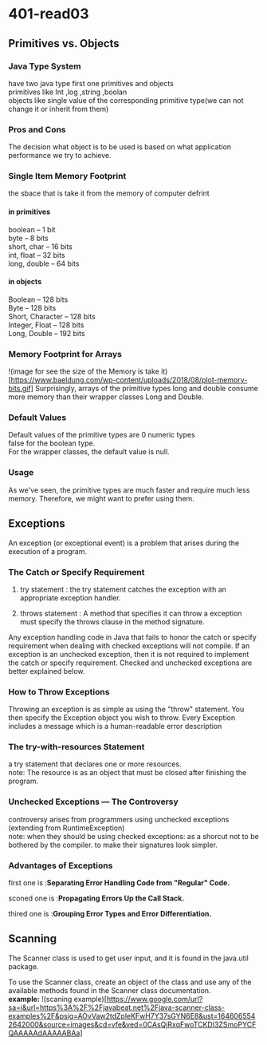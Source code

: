 # **401-read03**
## Primitives vs. Objects
### Java Type System
have two java type first one primitives and objects<br />
primitives like Int ,log ,string ,boolan <br />
objects like single value of the corresponding primitive type(we can not change it or inherit from them)<br />
###  Pros and Cons
The decision what object is to be used is based on what application performance we try to achieve.<br />
###  Single Item Memory Footprint
the sbace that is take it from the memory of computer defrint<br />
#### in primitives
boolean – 1 bit<br />
byte – 8 bits<br />
short, char – 16 bits<br />
int, float – 32 bits<br />
long, double – 64 bits<br />
#### in objects
Boolean – 128 bits<br />
Byte – 128 bits<br />
Short, Character – 128 bits<br />
Integer, Float – 128 bits<br />
Long, Double – 192 bits<br />
###  Memory Footprint for Arrays
!(image for see the size of the Memory is take it)[https://www.baeldung.com/wp-content/uploads/2018/08/plot-memory-bits.gif]
Surprisingly, arrays of the primitive types long and double consume more memory than their wrapper classes Long and Double.<br />
### Default Values
Default values of the primitive types are 0 numeric types<br />
false for the boolean type.<br />
For the wrapper classes, the default value is null.<br />
### Usage
As we've seen, the primitive types are much faster and require much less memory. Therefore, we might want to prefer using them.<br />
## Exceptions
An exception (or exceptional event) is a problem that arises during the execution of a program.<br />
### The Catch or Specify Requirement
1) try statement : the try statement catches the exception with an appropriate exception handler.<br />

2) throws statement : A method that specifies it can throw a exception must specify the throws clause in the method signature.<br />

Any exception handling code in Java that fails to honor the catch or specify requirement when dealing with checked exceptions will not compile. If an exception is an unchecked exception, then it is not required to implement the catch or specify requirement. Checked and unchecked exceptions are better explained below.<br />

### How to Throw Exceptions

Throwing an exception is as simple as using the "throw" statement. You then specify the Exception object you wish to throw. Every Exception includes a message which is a human-readable error description<br />

### The try-with-resources Statement

a try statement that declares one or more resources. <br />
note: The resource is as an object that must be closed after finishing the program. <br />

### Unchecked Exceptions — The Controversy
 controversy arises from programmers using unchecked exceptions (extending from RuntimeException)<br />
note: when they should be using checked exceptions: as a shorcut not to be bothered by the compiler. to make their signatures look simpler.<br />

### Advantages of Exceptions
first one is :**Separating Error Handling Code from "Regular" Code.**

sconed one is :**Propagating Errors Up the Call Stack.**

thired one is :**Grouping Error Types and Error Differentiation.**

## Scanning
The Scanner class is used to get user input, and it is found in the java.util package.<br />

To use the Scanner class, create an object of the class and use any of the available methods found in the Scanner class documentation.<br />
 **example:**
!(scaning example)[https://www.google.com/url?sa=i&url=https%3A%2F%2Fjavabeat.net%2Fjava-scanner-class-examples%2F&psig=AOvVaw2tdZpleKFwH7Y37sGYN6E8&ust=1646065542642000&source=images&cd=vfe&ved=0CAsQjRxqFwoTCKDI3ZSmoPYCFQAAAAAdAAAAABAa]



